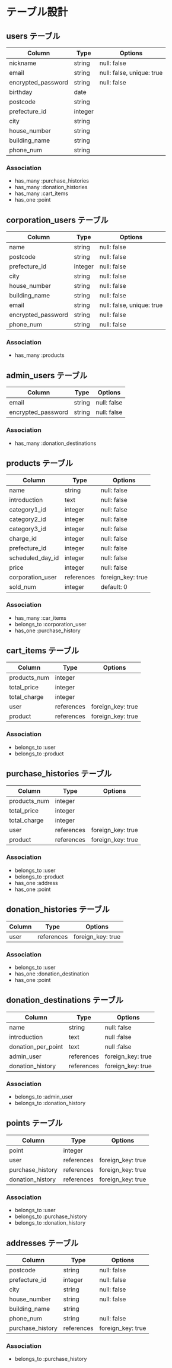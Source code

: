 # テーブル設計

## users テーブル

| Column             | Type       | Options                     |
| ------------------ | ---------- | --------------------------- |
| nickname           | string     | null: false                 |
| email              | string     | null: false, unique: true   |
| encrypted_password | string     | null: false                 |
| birthday           | date       |                             |
| postcode           | string     |                             |
| prefecture_id      | integer    |                             |
| city               | string     |                             |
| house_number       | string     |                             |
| building_name      | string     |                             |
| phone_num          | string     |                             |

### Association

- has_many :purchase_histories
- has_many :donation_histories
- has_many :cart_items
- has_one :point


## corporation_users テーブル

| Column             | Type    | Options                   |
| ------------------ | ------- | ------------------------- |
| name               | string  | null: false               |
| postcode           | string  | null: false               |
| prefecture_id      | integer | null: false               |
| city               | string  | null: false               |
| house_number       | string  | null: false               |
| building_name      | string  | null: false               |
| email              | string  | null: false, unique: true |
| encrypted_password | string  | null: false               |
| phone_num          | string  | null: false               |

### Association

- has_many :products


## admin_users テーブル

| Column             | Type   | Options     |
| ------------------ | ------ | ----------- |
| email              | string | null: false |
| encrypted_password | string | null: false |

### Association
- has_many :donation_destinations


## products テーブル

| Column           | Type       | Options           |
| ---------------- | ---------- | ----------------- |
| name             | string     | null: false       |
| introduction     | text       | null: false       |
| category1_id     | integer    | null: false       |
| category2_id     | integer    | null: false       |
| category3_id     | integer    | null: false       |
| charge_id        | integer    | null: false       |
| prefecture_id    | integer    | null: false       |
| scheduled_day_id | integer    | null: false       |
| price            | integer    | null: false       |
| corporation_user | references | foreign_key: true |
| sold_num         | integer    | default: 0        |

### Association

- has_many :car_items
- belongs_to :corporation_user
- has_one :purchase_history


## cart_items テーブル

| Column       | Type       | Options           |
| ------------ | ---------- | ----------------- |
| products_num | integer    |                   |
| total_price  | integer    |                   |
| total_charge | integer    |                   |
| user         | references | foreign_key: true |
| product      | references | foreign_key: true |

### Association

- belongs_to :user
- belongs_to :product


## purchase_histories テーブル

| Column       | Type       | Options           |
| ------------ | ---------- | ----------------- |
| products_num | integer    |                   |
| total_price  | integer    |                   |
| total_charge | integer    |                   |
| user         | references | foreign_key: true |
| product      | references | foreign_key: true |

### Association

- belongs_to :user
- belongs_to :product
- has_one :address
- has_one :point


## donation_histories テーブル

| Column | Type       | Options           |
| ------ | ---------- | ----------------- |
| user   | references | foreign_key: true |

### Association

- belongs_to :user
- has_one :donation_destination
- has_one :point


## donation_destinations テーブル

| Column             | Type       | Options           |
| ------------------ | ---------- | ----------------- |
| name               | string     | null: false       |
| introduction       | text       | null :false       |
| donation_per_point | text       | null :false       |
| admin_user         | references | foreign_key: true |
| donation_history   | references | foreign_key: true |

### Association

- belongs_to :admin_user
- belongs_to :donation_history


## points テーブル

| Column           | Type       | Options           |
| ---------------- | ---------- | ----------------- |
| point            | integer    |                   |
| user             | references | foreign_key: true |
| purchase_history | references | foreign_key: true |
| donation_history | references | foreign_key: true |

### Association

- belongs_to :user
- belongs_to :purchase_history
- belongs_to :donation_history


## addresses テーブル

| Column           | Type       | Options           |
| ---------------- | ---------- | ----------------- |
| postcode         | string     | null: false       |
| prefecture_id    | integer    | null: false       |
| city             | string     | null: false       |
| house_number     | string     | null: false       |
| building_name    | string     |                   |
| phone_num        | string     | null: false       |
| purchase_history | references | foreign_key: true |

### Association

- belongs_to :purchase_history
